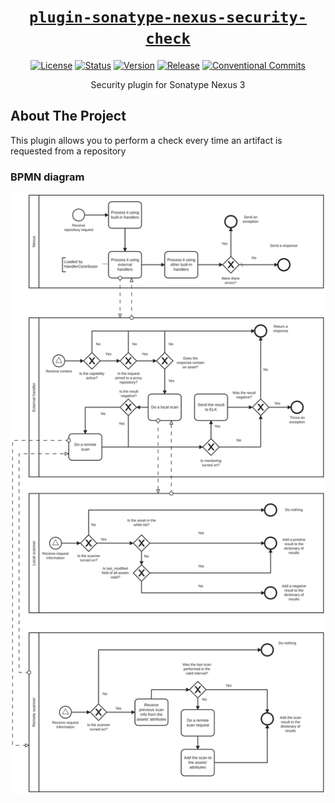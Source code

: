 <div align="center" markdown="1">

# [`plugin-sonatype-nexus-security-check`][url-repo]

[![License][badge-license]][url-license]
[![Status][badge-status-finished]][url-repo]
[![Version][badge-version]][url-version]
[![Release][badge-workflow-release]][url-workflow-release]
[![Conventional Commits][badge-conventionalcommits]][url-conventionalcommits]

Security plugin for Sonatype Nexus 3

</div>

## About The Project

This plugin allows you to perform a check every time an artifact is requested from a repository

### BPMN diagram

![BPMN diagram]

<!-- relative links -->

[BPMN diagram]: docs/diagram.svg

<!-- project links -->

[url-repo]: https://github.com/shishifubing/plugin-sonatype-nexus-security-check
[url-license]: https://github.com/shishifubing/plugin-sonatype-nexus-security-check/blob/main/LICENSE
[url-workflow-release]: https://github.com/shishifubing/plugin-sonatype-nexus-security-check/actions/workflows/release.yml
[url-version]: https://github.com/shishifubing/plugin-sonatype-nexus-security-check/releases/latest

<!-- external links -->

[url-conventionalcommits]: https://conventionalcommits.org

<!-- badge links -->

[badge-status-finished]: https://img.shields.io/badge/status-finished-informational
[badge-license]: https://img.shields.io/github/license/shishifubing/plugin-sonatype-nexus-security-check.svg
[badge-workflow-release]: https://img.shields.io/github/actions/workflow/status/shishifubing/plugin-sonatype-nexus-security-check/release.yml?branch=main&label=release&logo=github
[badge-version]: https://img.shields.io/github/v/release/shishifubing/plugin-sonatype-nexus-security-check?label=version

<!-- other badge links -->

[badge-conventionalcommits]: https://img.shields.io/badge/conventional--commits-1.0.0-%23FE5196?logo=conventionalcommits&logoColor=white
